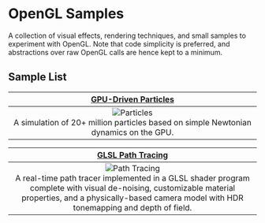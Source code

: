 # OpenGL Samples
A collection of visual effects, rendering techniques, and small samples to experiment with OpenGL. 
Note that code simplicity is preferred, and abstractions over raw OpenGL calls are hence kept to a minimum.
   
## Sample List
| [GPU-Driven Particles](https://github.com/sevanetrebchenko/opengl-samples/tree/master/src/samples/particles) |
| :---: |
| ![Particles]() <br> A simulation of 20+ million particles based on simple Newtonian dynamics on the GPU. |

| [GLSL Path Tracing](https://github.com/sevanetrebchenko/opengl-samples/tree/master/src/samples/path-tracing) |
| :---: |
| ![Path Tracing](https://github.com/sevanetrebchenko/opengl-samples/blob/master/src/samples/path-tracing/data/screenshots/result.jpg) <br> A real-time path tracer implemented in a GLSL shader program complete with visual de-noising, customizable material properties, and a physically-based camera model with HDR tonemapping and depth of field. |

